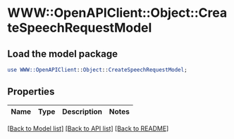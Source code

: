 # WWW::OpenAPIClient::Object::CreateSpeechRequestModel

## Load the model package
```perl
use WWW::OpenAPIClient::Object::CreateSpeechRequestModel;
```

## Properties
Name | Type | Description | Notes
------------ | ------------- | ------------- | -------------

[[Back to Model list]](../README.md#documentation-for-models) [[Back to API list]](../README.md#documentation-for-api-endpoints) [[Back to README]](../README.md)


